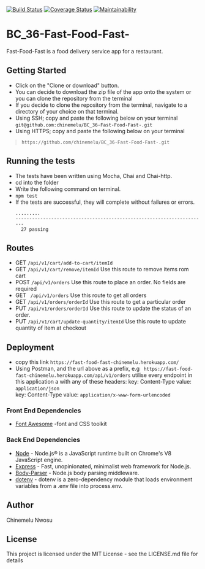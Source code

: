 [![Build Status](https://travis-ci.org/chinemelu/BC_36-Fast-Food-Fast-.svg?branch=develop)](https://travis-ci.org/chinemelu/BC_36-Fast-Food-Fast-)
[![Coverage Status](https://coveralls.io/repos/github/chinemelu/BC_36-Fast-Food-Fast-/badge.svg?branch=ch-setup-CI-test-maintainability-coverage-tools-160479457)](https://coveralls.io/github/chinemelu/BC_36-Fast-Food-Fast-?branch=ch-setup-CI-test-maintainability-coverage-tools-160479457)
[![Maintainability](https://api.codeclimate.com/v1/badges/77068c3cba2c7ec69772/maintainability)](https://codeclimate.com/github/chinemelu/BC_36-Fast-Food-Fast-/maintainability)

# BC_36-Fast-Food-Fast-
Fast-Food-Fast​ is a food delivery service app for a restaurant.

## Getting Started
* Click on the "Clone or download" button.
* You can decide to download the zip file of the app onto the system or you can clone the repository from the terminal
* If you decide to clone the repository from the terminal, navigate to a directory of your choice on that terminal.
* Using SSH; copy and paste the following below on your terminal
`git@github.com:chinemelu/BC_36-Fast-Food-Fast-.git`
* Using HTTPS; copy and paste the following below on your terminal
>```https://github.com/chinemelu/BC_36-Fast-Food-Fast-.git```

## Running the tests
* The tests have been written using Mocha, Chai and Chai-http.
* cd into the folder
* Write the following command on terminal.
* ```npm test```
* If the tests are successful, they will complete without failures or errors.
  ```
  .........
  ----------------------------------------------------------------------
    27 passing
  ```

## Routes
* GET ```/api/v1/cart/add-to-cart/itemId```
* GET  ```/api/v1/cart/remove/itemId``` Use this route to remove items rom cart
* POST ```/api/v1/orders``` Use this route to place an order. No fields are required
* GET ``` /api/v1/orders``` Use this route to get all orders
* GET  ```/api/v1/orders/orderId``` Use this route to get a particular order
* PUT  ```/api/v1/orders/orderId``` Use this route to update the status of an order.
* PUT  ```/api/v1/cart/update-quantity/itemId``` Use this route to update quantity of item at checkout

## Deployment
* copy this link `https://fast-food-fast-chinemelu.herokuapp.com/`
* Using Postman, and the url above as a prefix, e.g ` https://fast-food-fast-chinemelu.herokuapp.com/api/v1/orders`
utilise every endpoint in this application a with any of these headers: 
key: Content-Type value: `application/json`  
key: Content-Type value: `application/x-www-form-urlencoded`

  
### Front End Dependencies
* [Font Awesome](http://fontawesome.io/) -font and CSS toolkit

### Back End Dependencies
* [Node](nodejs.org) - Node.js® is a JavaScript runtime built on Chrome's V8 JavaScript engine.
* [Express](https://expressjs.com/) - Fast, unopinionated, minimalist web framework for Node.js.
* [Body-Parser](https://www.npmjs.com/package/body-parser) - Node.js body parsing middleware.
* [dotenv](https://www.npmjs.com/package/dotenv) - dotenv is a zero-dependency module that loads environment variables from a .env file into process.env.

## Author
Chinemelu Nwosu

## License
This project is licensed under the MIT License - see the LICENSE.md file for details